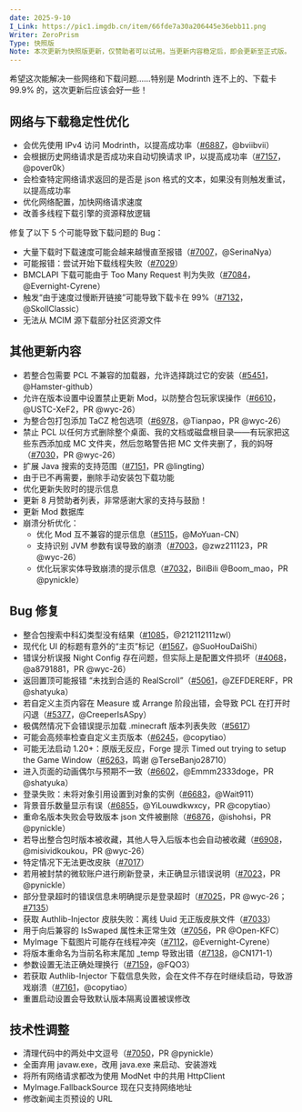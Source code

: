 ```yaml
---
date: 2025-9-10
I_Link: https://pic1.imgdb.cn/item/66fde7a30a206445e36ebb11.png
Writer: ZeroPrism
Type: 快照版
Note: 本次更新为快照版更新，仅赞助者可以试用。当更新内容稳定后，即会更新至正式版。
---
```

希望这次能解决一些网络和下载问题……特别是 Modrinth 连不上的、下载卡 99.9% 的，这次更新后应该会好一些！

## 网络与下载稳定性优化
- 会优先使用 IPv4 访问 Modrinth，以提高成功率（[#6887](https://github.com/Meloong-Git/PCL/issues/6887)，@bviibvii）
- 会根据历史网络请求是否成功来自动切换请求 IP，以提高成功率（[#7157](https://github.com/Meloong-Git/PCL/issues/7157)，@pover0k）
- 会检查特定网络请求返回的是否是 json 格式的文本，如果没有则触发重试，以提高成功率
- 优化网络配置，加快网络请求速度
- 改善多线程下载引擎的资源释放逻辑

修复了以下 5 个可能导致下载问题的 Bug：

- 大量下载时下载速度可能会越来越慢直至报错（[#7007](https://github.com/Meloong-Git/PCL/issues/7007)，@SerinaNya）
- 可能报错：尝试开始下载线程失败（[#7029](https://github.com/Meloong-Git/PCL/issues/7029)）
- BMCLAPI 下载可能由于 Too Many Request 判为失败（[#7084](https://github.com/Meloong-Git/PCL/issues/7084)，@Evernight-Cyrene）
- 触发“由于速度过慢断开链接”可能导致下载卡在 99%（[#7132](https://github.com/Meloong-Git/PCL/issues/7132)，@SkollClassic）
- 无法从 MCIM 源下载部分社区资源文件

## 其他更新内容
- 若整合包需要 PCL 不兼容的加载器，允许选择跳过它的安装（[#5451](https://github.com/Meloong-Git/PCL/issues/5451)，@Hamster-github）
- <paracolor color="Orange"/>允许在版本设置中设置禁止更新 Mod，以防整合包玩家误操作（[#6610](https://github.com/Meloong-Git/PCL/issues/6610)，@USTC-XeF2，PR @wyc-26）
- <paracolor color="Orange"/>为整合包打包添加 TaCZ 枪包选项（[#6978](https://github.com/Meloong-Git/PCL/issues/6978)，@Tianpao，PR @wyc-26）
- <paracolor color="Orange"/>禁止 PCL 以任何方式删除整个桌面、我的文档或磁盘根目录——有玩家把这些东西添加成 MC 文件夹，然后忽略警告把 MC 文件夹删了，我的妈呀（[#7030](https://github.com/Meloong-Git/PCL/issues/7030)，PR @wyc-26）
- <paracolor color="Orange"/>扩展 Java 搜索的支持范围（[#7151](https://github.com/Meloong-Git/PCL/issues/7151)，PR @lingting）
- 由于已不再需要，删除手动安装包下载功能
- 优化更新失败时的提示信息
- 更新 8 月赞助者列表，非常感谢大家的支持与鼓励！
- 更新 Mod 数据库
- 崩溃分析优化：
  - 优化 Mod 互不兼容的提示信息（[#5115](https://github.com/Meloong-Git/PCL/issues/5115)，@MoYuan-CN）
  - <paracolor color="Orange"/>支持识别 JVM 参数有误导致的崩溃（[#7003](https://github.com/Meloong-Git/PCL/issues/7003)，@zwz211123，PR @wyc-26）
  - <paracolor color="Orange"/>优化玩家实体导致崩溃的提示信息（[#7032](https://github.com/Meloong-Git/PCL/issues/7032)，BiliBili @Boom_mao，PR @pynickle）

## Bug 修复
- 整合包搜索中科幻类型没有结果（[#1085](https://github.com/Meloong-Git/PCL/issues/1085)，@212112111zwl）
- 现代化 UI 的标题有意外的“主页”标记（[#1567](https://github.com/Meloong-Git/PCL/issues/1567)，@SuoHouDaiShi）
- <paracolor color="Orange"/>错误分析误报 Night Config 存在问题，但实际上是配置文件损坏（[#4068](https://github.com/Meloong-Git/PCL/issues/4068)，@a8791881，PR @wyc-26）
- <paracolor color="Orange"/>返回置顶可能报错 “未找到合适的 RealScroll”（[#5061](https://github.com/Meloong-Git/PCL/issues/5061)，@ZEFDERERF，PR @shatyuka）
- 若自定义主页内容在 Measure 或 Arrange 阶段出错，会导致 PCL 在打开时闪退（[#5377](https://github.com/Meloong-Git/PCL/issues/5377)，@CreeperIsASpy）
- 极偶然情况下会错误提示加载 .minecraft 版本列表失败（[#5617](https://github.com/Meloong-Git/PCL/issues/5617)）
- 可能会高频率检查自定义主页版本（[#6245](https://github.com/Meloong-Git/PCL/issues/6245)，@copytiao）
- 可能无法启动 1.20+：原版无反应，Forge 提示 Timed out trying to setup the Game Window（[#6263](https://github.com/Meloong-Git/PCL/issues/6263)，鸣谢 @TerseBanjo28710）
- <paracolor color="Orange"/>进入页面的动画偶尔与预期不一致（[#6602](https://github.com/Meloong-Git/PCL/issues/6602)，@Emmm2333doge，PR @shatyuka）
- 登录失败：未将对象引用设置到对象的实例（[#6683](https://github.com/Meloong-Git/PCL/issues/6683)，@Wait911）
- <paracolor color="Orange"/>背景音乐数量显示有误（[#6855](https://github.com/Meloong-Git/PCL/issues/6855)，@YiLouwdkwxcy，PR @copytiao）
- <paracolor color="Orange"/>重命名版本失败会导致版本 json 文件被删除（[#6876](https://github.com/Meloong-Git/PCL/issues/6876)，@ishohsi，PR @pynickle）
- <paracolor color="Orange"/>若导出整合包时版本被收藏，其他人导入后版本也会自动被收藏（[#6908](https://github.com/Meloong-Git/PCL/issues/6908)，@misividkoukou，PR @wyc-26）
- 特定情况下无法更改皮肤（[#7017](https://github.com/Meloong-Git/PCL/issues/7017)）
- <paracolor color="Orange"/>若用被封禁的微软账户进行刷新登录，未正确显示错误说明（[#7023](https://github.com/Meloong-Git/PCL/issues/7023)，PR @pynickle）
- <paracolor color="Orange"/>部分登录超时的错误信息未明确提示是登录超时（[#7025](https://github.com/Meloong-Git/PCL/issues/7025)，PR @wyc-26；[#7135](https://github.com/Meloong-Git/PCL/issues/7135)）
- 获取 Authlib-Injector 皮肤失败：离线 Uuid 无正版皮肤文件（[#7033](https://github.com/Meloong-Git/PCL/issues/7033)）
- <paracolor color="Orange"/>用于向后兼容的 IsSwaped 属性未正常生效（[#7056](https://github.com/Meloong-Git/PCL/issues/7056)，PR @Open-KFC）
- MyImage 下载图片可能存在线程冲突（[#7112](https://github.com/Meloong-Git/PCL/issues/7112)，@Evernight-Cyrene）
- 将版本重命名为当前名称末尾加 _temp 导致出错（[#7138](https://github.com/Meloong-Git/PCL/issues/7138)，@CN171-1）
- 参数设置无法正确处理换行（[#7159](https://github.com/Meloong-Git/PCL/issues/7159)，@FQO3）
- 若获取 Authlib-Injector 下载信息失败，会在文件不存在时继续启动，导致游戏崩溃（[#7161](https://github.com/Meloong-Git/PCL/issues/7161)，@copytiao）
- 重置启动设置会导致默认版本隔离设置被误修改

## 技术性调整
- <paracolor color="Orange"/>清理代码中的两处中文逗号（[#7050](https://github.com/Meloong-Git/PCL/issues/7050)，PR @pynickle）
- 全面弃用 javaw.exe，改用 java.exe 来启动、安装游戏
- 将所有网络请求都改为使用 ModNet 中的共用 HttpClient
- MyImage.FallbackSource 现在只支持网络地址
- 修改新闻主页预设的 URL

